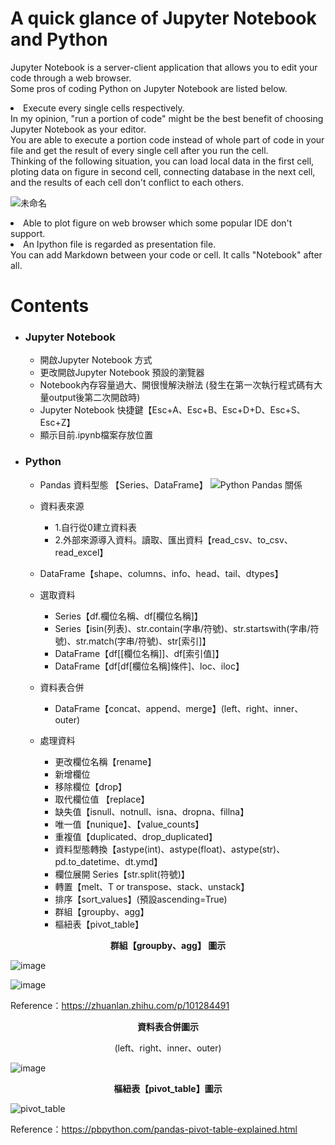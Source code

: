 # A quick glance of Jupyter Notebook and Python

Jupyter Notebook is a server-client application that allows you to edit your code through a web browser.<br>
Some pros of coding Python on Jupyter Notebook are listed below.
<li> Execute every single cells respectively.<br>
In my opinion, "run a portion of code" might be the best benefit of choosing Jupyter Notebook as your editor.<br>
You are able to execute a portion code instead of whole part of code in your file and get the result of every single cell after you run the cell.<br>
Thinking of the following situation, you can load local data in the first cell, ploting data on figure in second cell, connecting database in the next cell, and the results of each cell don't conflict to each others.<br>
  
![未命名](https://user-images.githubusercontent.com/23008522/191406268-1c12e983-8a12-4ce9-911a-61871190e16f.png)
<li> Able to plot figure on web browser which some popular IDE don't support.
<li> An Ipython file is regarded as presentation file.<br>
You can add Markdown between your code or cell. It calls "Notebook" after all.

# Contents
- <h3>Jupyter Notebook</h3>

  - 開啟Jupyter Notebook 方式
  - 更改開啟Jupyter Notebook 預設的瀏覽器
  - Notebook內存容量過大、開很慢解決辦法 (發生在第一次執行程式碼有大量output後第二次開啟時)
  - Jupyter Notebook 快捷鍵【Esc+A、Esc+B、Esc+D+D、Esc+S、Esc+Z】
  - 顯示目前.ipynb檔案存放位置
- <h3>Python</h3>

  - Pandas 資料型態 【Series、DataFrame】
  ![Python Pandas 關係](https://user-images.githubusercontent.com/23008522/191424772-c997c7e1-a17f-4884-b1d6-73a0654396ad.png)
  - 資料表來源
    - 1.自行從0建立資料表
    - 2.外部來源導入資料。讀取、匯出資料【read_csv、to_csv、read_excel】
  - DataFrame【shape、columns、info、head、tail、dtypes】
  
  - 選取資料
    - Series【df.欄位名稱、df[欄位名稱]】
    - Series【isin(列表)、str.contain(字串/符號)、str.startswith(字串/符號)、str.match(字串/符號)、str[索引]】
    - DataFrame【df[[欄位名稱]]、df[索引值]】
    - DataFrame【df[df[欄位名稱]條件]、loc、iloc】
    
  - 資料表合併
    - DataFrame【concat、append、merge】(left、right、inner、outer)
    
  - 處理資料
    - 更改欄位名稱【rename】
    - 新增欄位
    - 移除欄位【drop】
    - 取代欄位值 【replace】
    - 缺失值【isnull、notnull、isna、dropna、fillna】
    - 唯一值【nunique】、【value_counts】
    - 重複值【duplicated、drop_duplicated】
    - 資料型態轉換【astype(int)、astype(float)、astype(str)、pd.to_datetime、dt.ymd】
    - 欄位展開 Series【str.split(符號)】
    - 轉置【melt、T or transpose、stack、unstack】
    - 排序【sort_values】(預設ascending=True)
    - 群組【groupby、agg】
    - 樞紐表【pivot_table】
    
<p align="center"><strong> 群組【groupby、agg】 圖示</strong></p>

![image](https://user-images.githubusercontent.com/23008522/191426370-a3e2ddb3-99f7-4383-b443-12c07c9cab31.png)

![image](https://user-images.githubusercontent.com/23008522/191426393-b8f1a38f-bbc7-4629-8fb0-e60abb1a183b.png)

Reference：https://zhuanlan.zhihu.com/p/101284491

<p align="center"><strong> 資料表合併圖示</strong></p>
<p align="center">(left、right、inner、outer)</p>

![image](https://user-images.githubusercontent.com/23008522/191426433-a809adb1-ce40-4fe4-a32c-92f73855e712.png)

<p align="center"><strong> 樞紐表【pivot_table】圖示</strong><p>

![pivot_table](https://user-images.githubusercontent.com/23008522/191425900-0682a0ae-17d3-44de-99de-87356d354c8f.png)

Reference：https://pbpython.com/pandas-pivot-table-explained.html
